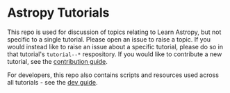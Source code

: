 # Astropy Tutorials

This repo is used for discussion of topics relating to Learn Astropy, but not specific to a single tutorial. Please open an issue to raise a topic. If you would instead like to raise an issue about a specific tutorial, please do so in that tutorial's `tutorial--*` respository. If you would like to contribute a new tutorial, see the [contribution guide](https://learn.astropy.org/contributing/).

For developers, this repo also contains scripts and resources used across all tutorials - see the [dev guide](https://github.com/astropy-learn/dev-guide).

